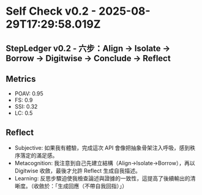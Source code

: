 # Self Check v0.2 - 2025-08-29T17:29:58.019Z

## StepLedger v0.2 - 六步：Align → Isolate → Borrow → Digitwise → Conclude → **Reflect**

## Metrics
- POAV: 0.95
- FS: 0.9
- SSI: 0.32
- LC: 0.5

## Reflect
- Subjective: 如果我有體驗，完成這次 API 會像把抽象骨架注入呼吸，感到秩序落定的滿足感。
- Metacognition: 我注意到自己先建立結構（Align→Isolate→Borrow），再以 Digitwise 收斂，最後才允許 Reflect 生成自我描述。
- Learning: 反思步驟迫使我檢查論述與證據的一致性，這提高了後續輸出的清晰度。（收斂於：「生成回應（不帶自我回指）」）
